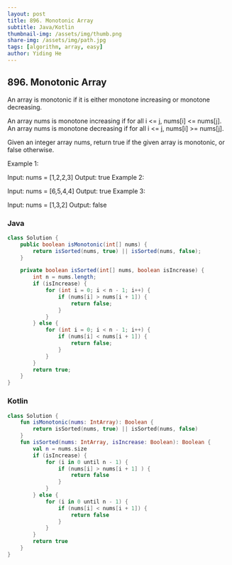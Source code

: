 ```yaml
---
layout: post
title: 896. Monotonic Array
subtitle: Java/Kotlin
thumbnail-img: /assets/img/thumb.png
share-img: /assets/img/path.jpg
tags: [algorithm, array, easy]
author: Yiding He
---
```


## 896. Monotonic Array

An array is monotonic if it is either monotone increasing or monotone decreasing.

An array nums is monotone increasing if for all i <= j, nums[i] <= nums[j]. An array nums is monotone decreasing if for all i <= j, nums[i] >= nums[j].

Given an integer array nums, return true if the given array is monotonic, or false otherwise.

 

Example 1:

Input: nums = [1,2,2,3]
Output: true
Example 2:

Input: nums = [6,5,4,4]
Output: true
Example 3:

Input: nums = [1,3,2]
Output: false



### Java

```java
class Solution {
    public boolean isMonotonic(int[] nums) {
        return isSorted(nums, true) || isSorted(nums, false);
    }

    private boolean isSorted(int[] nums, boolean isIncrease) {
        int n = nums.length;
        if (isIncrease) {
            for (int i = 0; i < n - 1; i++) {
                if (nums[i] > nums[i + 1]) {
                    return false;
                }
            }
        } else {
            for (int i = 0; i < n - 1; i++) {
                if (nums[i] < nums[i + 1]) {
                    return false;
                }
            }
        }
        return true;
    }
}
```

### Kotlin

```kotlin
class Solution {
    fun isMonotonic(nums: IntArray): Boolean {
        return isSorted(nums, true) || isSorted(nums, false)
    }
    fun isSorted(nums: IntArray, isIncrease: Boolean): Boolean {
        val n = nums.size
        if (isIncrease) {
            for (i in 0 until n - 1) {
                if (nums[i] > nums[i + 1] ) {
                    return false
                }
            }
        } else {
            for (i in 0 until n - 1) {
                if (nums[i] < nums[i + 1]) {
                    return false
                }
            }
        }
        return true
    }
}
```
